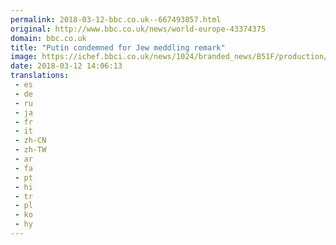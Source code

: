 ```yaml
---
permalink: 2018-03-12-bbc.co.uk--667493857.html
original: http://www.bbc.co.uk/news/world-europe-43374375
domain: bbc.co.uk
title: "Putin condemned for Jew meddling remark"
image: https://ichef.bbci.co.uk/news/1024/branded_news/B51F/production/_100376364_putin1.jpg
date: 2018-03-12 14:06:13
translations: 
 - es
 - de
 - ru
 - ja
 - fr
 - it
 - zh-CN
 - zh-TW
 - ar
 - fa
 - pt
 - hi
 - tr
 - pl
 - ko
 - hy
---
```



